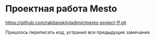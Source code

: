 # Проектная работа Mesto

https://github.com/rakitanskijvladimir/mesto-project-ff.git

Пришлось переписать код, устранил все предыдущие замечания
